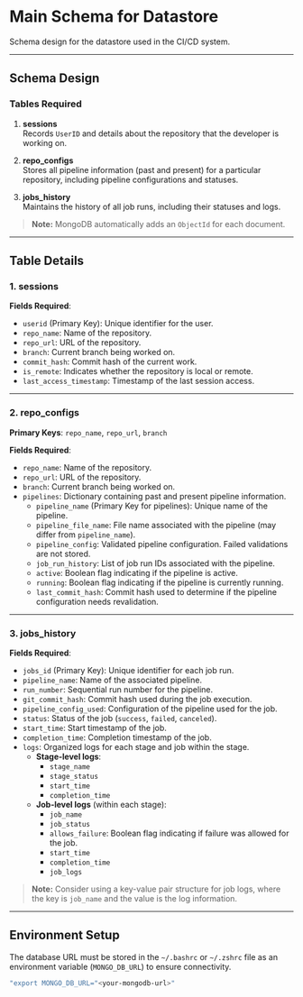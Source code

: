# Main Schema for Datastore

Schema design for the datastore used in the CI/CD system.


---

## Schema Design

### **Tables Required**
1. **sessions**  
   Records `UserID` and details about the repository that the developer is working on.

2. **repo_configs**  
   Stores all pipeline information (past and present) for a particular repository, including pipeline configurations and statuses.

3. **jobs_history**  
   Maintains the history of all job runs, including their statuses and logs.

> **Note:** MongoDB automatically adds an `ObjectId` for each document.

---

## Table Details

### **1. sessions**

**Fields Required**:
- `userid` (Primary Key): Unique identifier for the user.
- `repo_name`: Name of the repository.
- `repo_url`: URL of the repository.
- `branch`: Current branch being worked on.
- `commit_hash`: Commit hash of the current work.
- `is_remote`: Indicates whether the repository is local or remote.
- `last_access_timestamp`: Timestamp of the last session access.

---

### **2. repo_configs**

**Primary Keys**: `repo_name`, `repo_url`, `branch`

**Fields Required**:
- `repo_name`: Name of the repository.
- `repo_url`: URL of the repository.
- `branch`: Current branch being worked on.
- `pipelines`: Dictionary containing past and present pipeline information.
  - `pipeline_name` (Primary Key for pipelines): Unique name of the pipeline.
  - `pipeline_file_name`: File name associated with the pipeline (may differ from `pipeline_name`).
  - `pipeline_config`: Validated pipeline configuration. Failed validations are not stored.
  - `job_run_history`: List of job run IDs associated with the pipeline.
  - `active`: Boolean flag indicating if the pipeline is active.
  - `running`: Boolean flag indicating if the pipeline is currently running.
  - `last_commit_hash`: Commit hash used to determine if the pipeline configuration needs revalidation.

---

### **3. jobs_history**

**Fields Required**:
- `jobs_id` (Primary Key): Unique identifier for each job run.
- `pipeline_name`: Name of the associated pipeline.
- `run_number`: Sequential run number for the pipeline.
- `git_commit_hash`: Commit hash used during the job execution.
- `pipeline_config_used`: Configuration of the pipeline used for the job.
- `status`: Status of the job (`success`, `failed`, `canceled`).
- `start_time`: Start timestamp of the job.
- `completion_time`: Completion timestamp of the job.
- `logs`: Organized logs for each stage and job within the stage.
  - **Stage-level logs**:
    - `stage_name`
    - `stage_status`
    - `start_time`
    - `completion_time`
  - **Job-level logs** (within each stage):
    - `job_name`
    - `job_status`
    - `allows_failure`: Boolean flag indicating if failure was allowed for the job.
    - `start_time`
    - `completion_time`
    - `job_logs`

> **Note:** Consider using a key-value pair structure for job logs, where the key is `job_name` and the value is the log information.

---

## Environment Setup

The database URL must be stored in the `~/.bashrc` or `~/.zshrc` file as an environment variable (`MONGO_DB_URL`) to ensure connectivity.

```bash
"export MONGO_DB_URL="<your-mongodb-url>"
```


